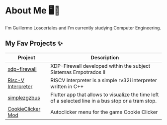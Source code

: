 # About Me 🖥️🔧

I'm Guillermo Loscertales and I'm currently studying Computer Engineering.

## My Fav Projects ✨

| Project  | Description |
| ------------- | ------------- |
| [xdp-firewall](https://github.com/GuilleLita/xdp-firewal-se2)  | XDP-Firewall developed within the subject Sistemas Empotrados II  |
| [Risc-V Interpreter](https://github.com/GuilleLita/RiscV-Interpreter)  | RISCV interpreter is a simple rv32i interpreter written in C++ |
| [simplezgzbus](https://github.com/GuilleLita/simplezgzbus)  | Flutter app that allows to visualize the time left of a selected line in a bus stop or a tram stop. |
| [CookieClicker Mod](https://github.com/GuilleLita/CookieAutoClicker)  | Autoclicker menu for the game Cookie Clicker |




<!--
**GuilleLita/GuilleLita** is a ✨ _special_ ✨ repository because its `README.md` (this file) appears on your GitHub profile.

Here are some ideas to get you started:

- 🔭 I’m currently working on ...
- 🌱 I’m currently learning ...
- 👯 I’m looking to collaborate on ...
- 🤔 I’m looking for help with ...
- 💬 Ask me about ...
- 📫 How to reach me: ...
- 😄 Pronouns: ...
- ⚡ Fun fact: ...
-->
